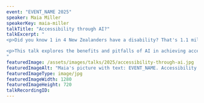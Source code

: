 ```yaml
---
event: "EVENT_NAME 2025"
speaker: Maia Miller
speakerKey: maia-miller
talkTitle: "Accessibility through AI?"
talkExcerpt: "  
<p>Did you know 1 in 4 New Zealanders have a disability? That's 1.1 million people! Yet only 3% of kiwi organisations are meeting accessibility standards. Access is a key tenet - can AI be the answer to making our digital assets more accessible? </p>

<p>This talk explores the benefits and pitfalls of AI in achieving accessibility. We'll look at real world cases of how AI can be used to help accessibility initiatives, and areas where we need to be weary. How can we leverage this new technology to increase access? Hint: it's not what you think!</p>
"
featuredImage: /assets/images/talks/2025/accessibility-through-ai.jpg
featuredImageAlt: "Maia's picture with text: EVENT_NAME. Accessibility through AI? A talk by Maia Miller, Managing Director @ Aleph Accessibility"
featuredImageType: image/jpg
featuredImageWidth: 1280
featuredImageHeight: 720
talkRecordingID:
---
```

